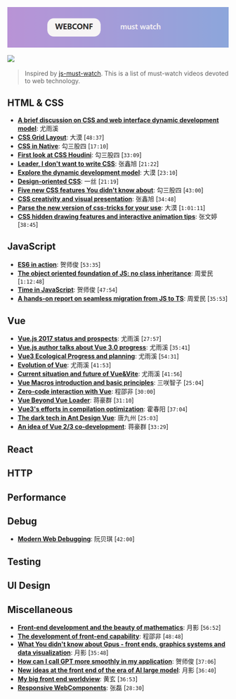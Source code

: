 ![](./logo.png)

![](https://cdn.rawgit.com/sindresorhus/awesome/d7305f38d29fed78fa85652e3a63e154dd8e8829/media/badge.svg)

> Inspired by [js-must-watch](https://github.com/bolshchikov/js-must-watch). This is a list of must-watch videos devoted to  web technology.

## HTML & CSS

- [**A brief discussion on CSS and web interface dynamic development model**](https://qiniu.w3ctech.com/%E6%B5%85%E8%B0%88CSS%E4%B8%8Eweb%E7%95%8C%E9%9D%A2%E5%8A%A8%E6%95%88%E5%BC%80%E5%8F%91%E6%A8%A1%E5%BC%8F.pdf): 尤雨溪
- [**CSS Grid Layout**](https://node.fequan.com/playvideo/701606bc914132770c340ea7d4a8f412_7): 大漠 [`48:37`]
- [**CSS in Native**](https://node.fequan.com/playvideo/701606bc91219e92036eef4c900980ae_7): 勾三股四 [`17:10`]
- [**First look at CSS Houdini**](https://node.fequan.com/playvideo/701606bc91cb9aa2d587e4a538cc86a8_7): 勾三股四 [`33:09`]
- [**Leader, I don't want to write CSS**](https://node.fequan.com/playvideo/701606bc91d5855cc598aa25ee786ed8_7): 张鑫旭 [`21:22`]
- [**Explore the dynamic development model**](https://node.fequan.com/playvideo/701606bc9150e526c28f00901106b2ab_7): 大漠 [`23:10`]
- [**Design-oriented CSS**](https://node.fequan.com/playvideo/701606bc915655a856b073c9d9bea21e_7): 一丝 [`21:19`]
- [**Five new CSS features You didn't know about**](https://node.fequan.com/playvideo/701606bc917e5608d3bdf9c5b8185571_7): 勾三股四 [`43:00`]
- [**CSS creativity and visual presentation**](https://node.fequan.com/playvideo/701606bc91e0e84a456fd0be60afe16e_7): 张鑫旭 [`34:48`]
- [**Parse the new version of css-tricks for your use**](https://node.fequan.com/playvideo/701606bc913466356fe7989c38a4b68d_7): 大漠 [`1:01:11`]
- [**CSS hidden drawing features and interactive animation tips**](https://node.fequan.com/playvideo/701606bc912897356d6a318c58fa3bd2_7): 张文婷 [`38:45`]

## JavaScript

- [**ES6 in action**](https://node.fequan.com/playvideo/701606bc9151a0f2c724839dd30b8bb2_7): 贺师俊 [`53:35`]
- [**The object oriented foundation of JS: no class inheritance**](https://node.fequan.com/playvideo/701606bc913ed75717c4ffe5292a4c4b_7): 周爱民 [`1:12:48`]
- [**Time in JavaScript**](https://node.fequan.com/playvideo/701606bc916504d7a2d9a0cc27118d16_7): 贺师俊 [`47:54`]
- [**A hands-on report on seamless migration from JS to TS**](https://node.fequan.com/playvideo/701606bc91cf0ce1d32d21ebfa7bc72b_7): 周爱民 [`35:53`]


## Vue

- [**Vue.js 2017 status and prospects**](https://node.fequan.com/playvideo/701606bc91ffcb1a3e07b9b76a38bf62_7): 尤雨溪  [`27:57`]
- [**Vue.js author talks about Vue 3.0 progress**](https://node.fequan.com/playvideo/701606bc91ece45fc7650b5ac92653ae_7): 尤雨溪  [`35:41`]
- [**Vue3 Ecological Progress and planning**](): 尤雨溪 [`54:31`]
- [**Evolution of Vue**](): 尤雨溪 [`41:53`]
- [**Current situation and future of Vue&Vite**](https://node.fequan.com/playvideo/701606bc91404e331b1e29998eadd0dd_7): 尤雨溪 [`41:56`]
- [**Vue Macros introduction and basic principles**](https://node.fequan.com/playvideo/701606bc91b4772ba4b75d1f93d6555f_7): 三咲智子 [`25:04`]
- [**Zero-code interaction with Vue**](https://node.fequan.com/playvideo/701606bc9119330ac638b439a3fa5c22_7): 程邵非  [`30:00`]
- [**Vue Beyond Vue Loader**](https://node.fequan.com/playvideo/701606bc919a632055369f5b59657f67_7): 蒋豪群 [`31:10`]
- [**Vue3's efforts in compilation optimization**](https://node.fequan.com/playvideo/701606bc9158dc6fad15699aac643eb5_7): 霍春阳 [`37:04`]
- [**The dark tech in Ant Design Vue**](https://node.fequan.com/playvideo/701606bc9164aad60d01791f3c6c52f0_7): 唐九州 [`25:03`]
- [**An idea of Vue 2/3 co-development**](https://node.fequan.com/playvideo/701606bc919f5cc1f02d6730d8620d25_7): 蒋豪群 [`33:29`] 


## React

## HTTP

## Performance

## Debug

- [**Modern Web Debugging**](https://node.fequan.com/playvideo/701606bc91e8afac3c9b11cba21272ec_7): 阮贝琪 [`42:00`]


## Testing

## UI Design

## Miscellaneous

- [**Front-end development and the beauty of mathematics**](https://node.fequan.com/playvideo/701606bc919489c4812515667ccce681_7): 月影 [`56:52`]
- [**The development of front-end capability**](https://node.fequan.com/playvideo/701606bc91780aff9246333ce3f61330_7): 程邵非 [`48:48`]
- [**What You didn't know about Gpus - front ends, graphics systems and data visualization**](https://node.fequan.com/playvideo/701606bc910820e2fe4e22f50d6c308a_7): 月影 [`35:48`]
- [**How can I call GPT more smoothly in my application**](https://node.fequan.com/playvideo/701606bc9122dabd859ae6b49bf360c8_7): 贺师俊 [`37:06`]
- [**New ideas at the front end of the era of AI large model**](https://node.fequan.com/playvideo/701606bc91677b0afe3495687ad70ffe_7): 月影 [`36:40`]
- [**My big front end worldview**](https://node.fequan.com/playvideo/701606bc91032fff67689747b925a997_7): 黄玄 [`36:53`]
- [**Responsive WebComponents**](https://node.fequan.com/playvideo/701606bc91b62908aa3293627e5dc87c_7): 张磊 [`28:30`]

